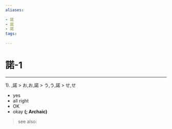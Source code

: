 ```yaml
---
aliases:
    
- 諾
- 諾
- 諾
tags:
    
---
```


# 諾-1
---
1).
,諾 > お,お,諾 > う,う,諾 > せ,せ

- yes
- all right
- OK
- okay
**(; Archaic)**
> see also: 
            